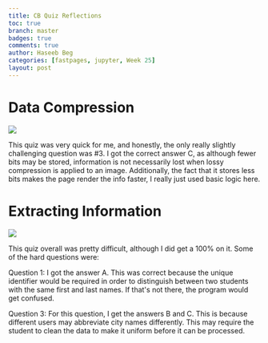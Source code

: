 ```yaml
---
title: CB Quiz Reflections
toc: true
branch: master
badges: true
comments: true
author: Haseeb Beg
categories: [fastpages, jupyter, Week 25] 
layout: post
---
```

# Data Compression

![]({{site.baseurl}}/images/cbquizdatacompress.png)

This quiz was very quick for me, and honestly, the only really slightly challenging question was #3. I got the correct answer C, as although fewer bits may be stored, information is not necessarily lost when lossy compression is applied to an image. Additionally, the fact that it stores less bits makes the page render the info faster, I really just used basic logic here.


# Extracting Information

![]({{site.baseurl}}/images/extractinginfocb.png)

This quiz overall was pretty difficult, although I did get a 100% on it. Some of the hard questions were:

Question 1:
I got the answer A. This was correct because the unique identifier would be required in order to distinguish between two students with the same first and last names. If that's not there, the program would get confused.

Question 3:
For this question, I get the answers B and C. This is because different users may abbreviate city names differently. This may require the student to clean the data to make it uniform before it can be processed.


